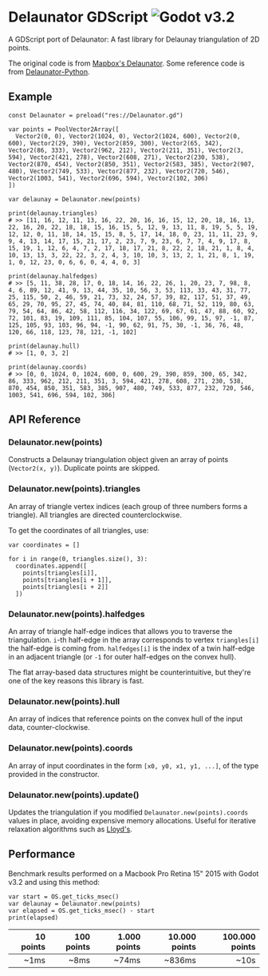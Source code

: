 # Delaunator GDScript ![Godot v3.2](https://img.shields.io/badge/godot-v3.2-%23478cbf)

A GDScript port of Delaunator: A fast library for Delaunay triangulation of 2D points.

The original code is from [Mapbox's Delaunator](https://github.com/mapbox/delaunator). Some reference code is from [Delaunator-Python](https://github.com/HakanSeven12/Delaunator-Python).

## Example

```gdscript
const Delaunator = preload("res://Delaunator.gd")

var points = PoolVector2Array([
  Vector2(0, 0), Vector2(1024, 0), Vector2(1024, 600), Vector2(0, 600), Vector2(29, 390), Vector2(859, 300), Vector2(65, 342), Vector2(86, 333), Vector2(962, 212), Vector2(211, 351), Vector2(3, 594), Vector2(421, 278), Vector2(608, 271), Vector2(230, 538), Vector2(870, 454), Vector2(850, 351), Vector2(583, 385), Vector2(907, 480), Vector2(749, 533), Vector2(877, 232), Vector2(720, 546), Vector2(1003, 541), Vector2(696, 594), Vector2(102, 306)
])

var delaunay = Delaunator.new(points)

print(delaunay.triangles)
# >> [11, 16, 12, 11, 13, 16, 22, 20, 16, 16, 15, 12, 20, 18, 16, 13, 22, 16, 20, 22, 18, 18, 15, 16, 15, 5, 12, 9, 13, 11, 8, 19, 5, 5, 19, 12, 12, 0, 11, 18, 14, 15, 15, 8, 5, 17, 14, 18, 0, 23, 11, 11, 23, 9, 9, 4, 13, 14, 17, 15, 21, 17, 2, 23, 7, 9, 23, 6, 7, 7, 4, 9, 17, 8, 15, 19, 1, 12, 6, 4, 7, 2, 17, 18, 17, 21, 8, 22, 2, 18, 21, 1, 8, 4, 10, 13, 13, 3, 22, 22, 3, 2, 4, 3, 10, 10, 3, 13, 2, 1, 21, 8, 1, 19, 1, 0, 12, 23, 0, 6, 6, 0, 4, 4, 0, 3]

print(delaunay.halfedges)
# >> [5, 11, 38, 28, 17, 0, 18, 14, 16, 22, 26, 1, 20, 23, 7, 98, 8, 4, 6, 89, 12, 41, 9, 13, 44, 35, 10, 56, 3, 53, 113, 33, 43, 31, 77, 25, 115, 50, 2, 46, 59, 21, 73, 32, 24, 57, 39, 82, 117, 51, 37, 49, 65, 29, 70, 95, 27, 45, 74, 40, 84, 81, 110, 68, 71, 52, 119, 80, 63, 79, 54, 64, 86, 42, 58, 112, 116, 34, 122, 69, 67, 61, 47, 88, 60, 92, 72, 101, 83, 19, 109, 111, 85, 104, 107, 55, 106, 99, 15, 97, -1, 87, 125, 105, 93, 103, 96, 94, -1, 90, 62, 91, 75, 30, -1, 36, 76, 48, 120, 66, 118, 123, 78, 121, -1, 102]

print(delaunay.hull)
# >> [1, 0, 3, 2]

print(delaunay.coords)
# >> [0, 0, 1024, 0, 1024, 600, 0, 600, 29, 390, 859, 300, 65, 342, 86, 333, 962, 212, 211, 351, 3, 594, 421, 278, 608, 271, 230, 538, 870, 454, 850, 351, 583, 385, 907, 480, 749, 533, 877, 232, 720, 546, 1003, 541, 696, 594, 102, 306]

```

## API Reference

### Delaunator.new(points)

Constructs a Delaunay triangulation object given an array of points (`Vector2(x, y)`). Duplicate points are skipped.

### Delaunator.new(points).triangles

An array of triangle vertex indices (each group of three numbers forms a triangle). All triangles are directed counterclockwise.

To get the coordinates of all triangles, use:

```gdscript
var coordinates = []

for i in range(0, triangles.size(), 3):
  coordinates.append([
    points[triangles[i]],
    points[triangles[i + 1]],
    points[triangles[i + 2]]
  ])
```

### Delaunator.new(points).halfedges

An array of triangle half-edge indices that allows you to traverse the triangulation.
`i`-th half-edge in the array corresponds to vertex `triangles[i]` the half-edge is coming from.
`halfedges[i]` is the index of a twin half-edge in an adjacent triangle (or `-1` for outer half-edges on the convex hull).

The flat array-based data structures might be counterintuitive, but they're one of the key reasons this library is fast.

### Delaunator.new(points).hull

An array of indices that reference points on the convex hull of the input data, counter-clockwise.

### Delaunator.new(points).coords

An array of input coordinates in the form `[x0, y0, x1, y1, ...]`, of the type provided in the constructor.

### Delaunator.new(points).update()

Updates the triangulation if you modified `Delaunator.new(points).coords` values in place, avoiding expensive memory allocations.
Useful for iterative relaxation algorithms such as [Lloyd's](https://en.wikipedia.org/wiki/Lloyd%27s_algorithm).


## Performance

Benchmark results performed on a Macbook Pro Retina 15" 2015 with Godot v3.2 and using this method:

```gdscript
var start = OS.get_ticks_msec()
var delaunay = Delaunator.new(points)
var elapsed = OS.get_ticks_msec() - start
print(elapsed)
```

| 10 points | 100 points | 1.000 points | 10.000 points | 100.000 points |
| --: | --: | --: | --: | --: |
| ~1ms | ~8ms | ~74ms | ~836ms | ~10s|